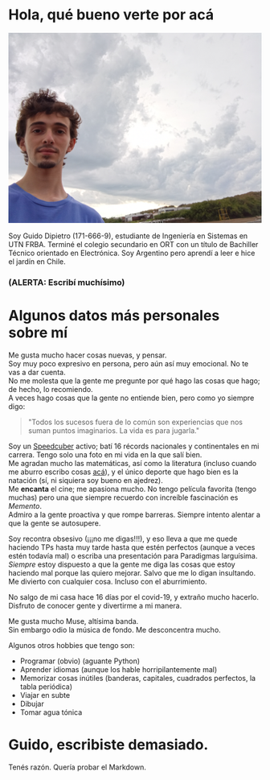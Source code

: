 # Hola, qué bueno verte por acá

![error, mucha facha para una foto](/IMG_20191208_183312.jpg)

Soy Guido Dipietro (171-666-9), estudiante de Ingeniería en Sistemas en UTN FRBA.
Terminé el colegio secundario en ORT con un título de Bachiller Técnico orientado en Electrónica.
Soy Argentino pero aprendí a leer e hice el jardín en Chile.

### (ALERTA: Escribí muchísimo)  

# Algunos datos más personales sobre mí

Me gusta mucho hacer cosas nuevas, y pensar.  
Soy muy poco expresivo en persona, pero aún así muy emocional. No te vas a dar cuenta.  
No me molesta que la gente me pregunte por qué hago las cosas que hago; de hecho, lo recomiendo.  
A veces hago cosas que la gente no entiende bien, pero como yo siempre digo:   

> "Todos los sucesos fuera de lo común son experiencias que nos suman puntos imaginarios. La vida es para jugarla."

Soy un [Speedcuber](https://www.worldcubeassociation.org/persons/2013DIPI01) activo; batí 16 récords nacionales y continentales en mi carrera. 
Tengo solo una foto en mi vida en la que salí bien.   
Me agradan mucho las matemáticas, así como la literatura (incluso cuando me aburro escribo cosas [acá](http://laspreguntasdeguido.blogspot.com/?m=1)), y el único deporte que hago bien es la natación (sí, ni siquiera soy bueno en ajedrez).  
Me **encanta** el cine; me apasiona mucho. No tengo película favorita (tengo muchas) pero una que siempre recuerdo con increíble fascinación es _Memento_.  
Admiro a la gente proactiva y que rompe barreras. Siempre intento alentar a que la gente se autosupere.  

Soy recontra obsesivo (¡¡¡no me digas!!!), y eso lleva a que me quede haciendo TPs hasta muy tarde hasta que estén perfectos (aunque a veces estén todavía mal) o escriba una presentación para Paradigmas larguísima.  
*Siempre* estoy dispuesto a que la gente me diga las cosas que estoy haciendo mal porque las quiero mejorar. Salvo que me lo digan insultando.  
Me divierto con cualquier cosa. Incluso con el aburrimiento.  

No salgo de mi casa hace 16 días por el covid-19, y extraño mucho hacerlo.  
Disfruto de conocer gente y divertirme a mi manera.  

Me gusta mucho Muse, altísima banda.  
Sin embargo odio la música de fondo. Me desconcentra mucho.  

Algunos otros hobbies que tengo son:
- Programar (obvio) (aguante Python)
- Aprender idiomas (aunque los hable horripilantemente mal)
- Memorizar cosas inútiles (banderas, capitales, cuadrados perfectos, la tabla periódica)
- Viajar en subte
- Dibujar
- Tomar agua tónica

# Guido, escribiste demasiado.
Tenés razón. Quería probar el Markdown.  
